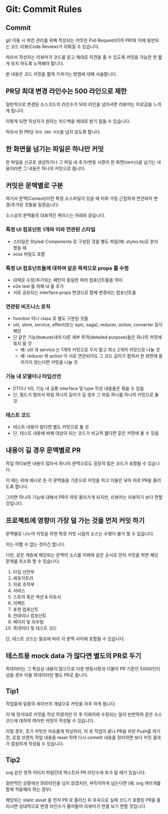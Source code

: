 # Git: Commit Rules

## Commit

git 이용 시 버전 관리를 위해 작성되는 커밋은 Pull Request(이하 PR)와 이에 동반되는 코드 리뷰(Code Review)가 이뤄질 수 있습니다.

따라서 작성자는 리뷰어가 코드를 읽고 제대로 의견을 줄 수 있도록 커밋을 가능한 한 짧게 유지 하도록 노력해야 합니다.

본 내용은 코드 커밋을 짧게 가져가는 방법에 대해 서술합니다.

## PR당 최대 변경 라인수는 500 라인으로 제한

일반적으로 변경된 소스코드의 라인수가 500 라인을 넘어서면 리뷰어는 피로감을 느끼게 됩니다.

이렇게 되면 작성자가 원하는 피드백을 제대로 받기 힘들 수 있습니다.

따라서 한 PR당 `최대 500 라인`을 넘지 않도록 합니다.

## 한 화면을 넘기는 파일은 하나만 커밋

한 파일을 신규로 생성하거나 그 파일 내 추가/변동 사항이 한 화면(`50라인`)을 넘기는 내용이라면 그 내용은 하나의 커밋으로 둡니다.

## 커밋은 문맥별로 구분

여기서 문맥(Context)이란 특정 소스파일이 있을 때 이와 가장 근접하게 연관되어 변경/추가된 것들을 일컫습니다.

소스상의 문맥들의 대표적인 케이스는 아래와 같습니다.

### 특정 UI 컴포넌트 1개와 이와 연관된 스타일

- 스타일은 Styled-Components 로 구성된 것을 별도 파일(예: styles.ts)로 분리 했을 때
- scss 파일도 포함

### 특정 UI 컴포넌트들에 대하여 같은 목적으로 props 를 수정

- 대체로 수정/추가되는 패턴이 동일한 여러 컴포넌트들을 의미
- e2e test 를 위해 id 를 추가
- 서로 공유되는 interface props 변경으로 함께 변경되는 컴포넌트들

### 연관된 비즈니스 로직

- function 이나 class 로 별도 구분된 것들
- util, store, service, effect(또는 epic, saga), reducer, action, converter 등이 해당
- 단 같은 기능(feature)내의 다른 세부 목적(detailed purpose)들은 하나의 커밋에 묶지 말 것
  - 예: util 과 service 는 1개의 커밋으로 두지 말고 최소 2개의 커밋으로 나눌 것
  - 예: reducer 와 action 이 서로 연관되어도 그 코드 길이가 합쳐서 한 화면에 들어가지 않는다면 커밋을 나눌 것

### 기능 내 모델이나 타입선언

- DTO나 VO, 기능 내 공통 interface 및 type 작성 내용들은 묶을 수 있음
- 단, 필드가 많아서 파일 하나의 길이가 길 경우 그 파일 하나를 하나의 커밋으로 둘 것

### 테스트 코드

- 테스트 내용이 많다면 별도 커밋으로 둘 것
- 단, 테스트 내용에 비해 대상이 되는 코드가 비교적 짧다면 같은 커밋에 둘 수 있음

## 내용이 길 경우 문맥별로 PR

작업 하다보면 내용이 많아서 하나의 문맥으로도 굉장히 많은 코드가 포함될 수 있습니다.

이 때는 위에 예시로 든 각 문맥들을 기준으로 커밋을 하고 이들만 모아 따로 PR을 올리도록 합니다.

그러면 하나의 기능에 대해서 PR이 여럿 올라가게 되지만, 리뷰어는 리뷰하기 보다 편할 것입니다.

## 프로젝트에 영향이 가장 덜 가는 것을 먼저 커밋 하기

문맥별로 나누어 커밋을 하면 특정 커밋 시점의 소스는 수행이 불가 할 수 있습니다.

이는 어쩔 수 없는 것이긴 합니다.

다만, 같은 계층에 해당되는 문맥의 소스를 아래와 같은 순서로 먼저 커밋을 하면 해당 문제를 최소화 할 수 있습니다.

1. 타입 선언부
2. 레포지토리
3. 자료 조작부
4. 서비스
5. 스토어 혹은 액션 & 리듀서
6. 이펙트
7. 표현 컴포넌트
8. 컨테이너 컴포넌트
9. 페이지 및 라우팅
10. 목데이터 및 테스트 코드

단, 테스트 코드는 필요에 따라 각 문맥 사이에 포함될 수 있습니다.

## 테스트용 mock data 가 많다면 별도의 PR로 두기

목데이터는 그 특성상 내용이 많으므로 다른 변동사항과 더불어 PR 기준인 500라인이 넘을 경우 이들 목데이터만 별도 PR로 둡니다.

## Tip1

작업중에 일종의 세이브의 개념으로 커밋을 자주 하게 됩니다.

이 때 정석대로 커밋을 작성 하였지만 이 후 이래저래 수정되는 일이 빈번하여 같은 소스코드에 대하여 여러번 커밋이 작성될 수 있습니다.

이럴 경우, 초기 커밋은 자유롭게 작성하되, 이 후 작업이 끝나 PR을 위한 Push를 하기 전, 로컬 브랜치 작업 내용을 reset 하여 다시 commit 내용을 정리하면 보다 커밋 결과가 깔끔하게 작성될 수 있습니다.

## Tip2

svg 같은 정적 이미지 파일인데 텍스트라 PR 라인수에 추가 될 때가 있습니다.

일반적인 상황에선 500라인을 넘지 않겠지만, 부득이하게 넘는다면 (예: svg 여러개를 함께 적용해야 하는 경우)

해당되는 static asset 을 먼저 PR 로 올리신 뒤 후속으로 실제 코드가 포함된 PR을 올리시면 상대적으로 변경 라인수가 줄어들어 리뷰어가 한결 보기 편할 것입니다.
